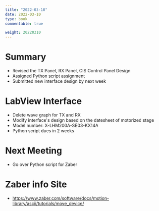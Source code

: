 ```yaml
---
title: "2022-03-10"
date: 2022-03-10
type: book
commentable: true

weight: 20220310
---
```


# Summary
- Revised the TX Panel, RX Panel, CIS Control Panel Design
- Assigned Python script assignment
- Submitted new interface design by next week

# LabView Interface

- Delete wave graph for TX and RX
- Modify interface's design based on the datesheet of motorized stage
- Model number: X-LHM200A-SE03-KX14A
- Python script dues in 2 weeks

# Next Meeting
- Go over Python script for Zaber

# Zaber info Site
- https://www.zaber.com/software/docs/motion-library/ascii/tutorials/move_device/
